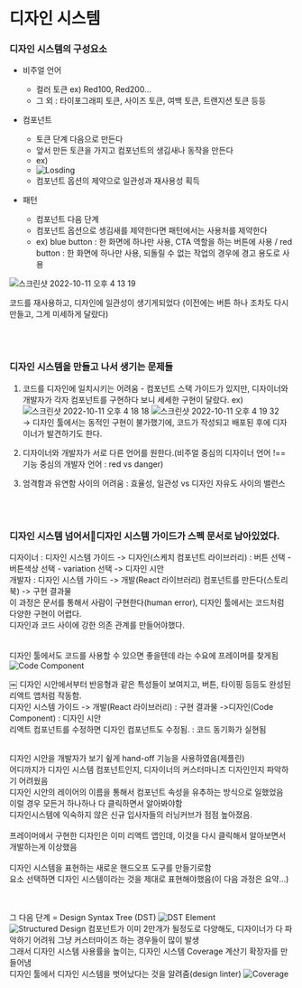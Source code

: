 # 디자인 시스템

### 디자인 시스템의 구성요소
- 비주얼 언어
    - 컬러 토큰 ex) Red100, Red200…
    - 그 외 : 타이포그래피 토큰, 사이즈 토큰, 여백 토큰, 트랜지션 토큰 등등
- 컴포넌트
    - 토큰 단계 다음으로 만든다
    - 앞서 만든 토큰을 가지고 컴포넌트의 생김새나 동작을 만든다
    - ex)
    - ![Losding](https://user-images.githubusercontent.com/101058125/195037290-943ba818-0018-4b29-9881-cf99e9885daa.png)
    - 컴포넌트 옵션의 제약으로 일관성과 재사용성 획득
    
- 패턴
	- 컴포넌트 다음 단계
	- 컴포넌트 옵션으로 생김새를 제약한다면 패턴에서는 사용처를 제약한다
	- ex) blue button : 한 화면에 하나만 사용, CTA 역할을 하는 버튼에 사용 / red button : 한 화면에 하나만 사용, 되돌릴 수 없는 작업의 경우에 경고 용도로 사용

![스크린샷 2022-10-11 오후 4 13 19](https://user-images.githubusercontent.com/101058125/195037887-8b1d88b4-7168-403f-8582-4b51a259ee79.png)

코드를 재사용하고, 디자인에 일관성이 생기게되었다 (이전에는 버튼 하나 조차도 다시 만들고, 그게 미세하게 달랐다)

<br />
<br />

### 디자인 시스템을 만들고 나서 생기는 문제들
1. 코드를 디자인에 일치시키는 어려움 - 컴포넌트 스택 가이드가 있지만, 디자이너와 개발자가 각자 컴포넌트를 구현하다 보니 세세한 구현이 달랐다. ex)
![스크린샷 2022-10-11 오후 4 18 18](https://user-images.githubusercontent.com/101058125/195038095-9f01e014-6fad-49c5-8473-4844f8e058f4.png)
![스크린샷 2022-10-11 오후 4 19 32](https://user-images.githubusercontent.com/101058125/195038105-7849da19-ddc6-4e04-8b59-d0b15cc0bec2.png) <br />
-> 디자인 툴에서는 동적인 구현이 불가했기에, 코드가 작성되고 배포된 후에 디자이너가 발견하기도 한다.   

2. 디자이너와 개발자가 서로 다른 언어를 원한다.(비주얼 중심의 디자이너 언어 !== 기능 중심의 개발자 언어 : red vs danger)   
3. 엄격함과 유연함 사이의 어려움 : 효율성, 일관성 vs 디자인 자유도 사이의 밸런스   
<br />
<br />

### 디자인 시스템 넘어서디자인 시스템 가이드가 스펙 문서로 남아있었다.
디자이너 : 디자인 시스템 가이드 -> 디자인(스케치 컴포넌트 라이브러리) : 버튼 선택 - 버튼색상 선택 - variation 선택 -> 디자인 시안<br />
개발자 : 디자인 시스템 가이드 -> 개발(React 라이브러리) 컴포넌트를 만든다(스토리북) -> 구현 결과물<br />
이 과정은 문서를 통해서 사람이 구현한다(human error), 디자인 툴에서는 코드처럼 다양한 구현이 어렵다.<br />
디자인과 코드 사이에 강한 의존 관계를 만들어야했다.<br />
<br />
<br />
디자인 툴에서도 코드를 사용할 수 있으면 좋을텐데 라는 수요에 프레이머를 찾게됨
![Code Component](https://user-images.githubusercontent.com/101058125/195038369-71fa6afc-9ec1-477c-934a-b116fa34ca4d.png)

￼
디자인 시안에서부터 반응형과 같은 특성들이 보여지고, 버튼, 타이핑 등등도 완성된 리액트 앱처럼 작동함.<br />
디자인 시스템 가이드 -> 개발(React 라이브러리) : 구현 결과물 ->디자인(Code Component) : 디자인 시안<br />
리액트 컴포넌트를 수정하면 디자인 컴포넌트도 수정됨. : 코드 동기화가 실현됨<br />

<br />
디자인 시안을 개발자가 보기 슆게 hand-off 기능을 사용하였음(제플린)<br />
어디까지가 디자인 시스템 컴포넌트인지, 디자이너의 커스터마니즈 디자인인지 파악하기 어려웠음<br />
디자인 시안의 레이어의 이름을 통해서 컴포넌트 속성을 유추하는 방식으로 일했었음<br />
이럴 경우 모든거 하나하나 다 클릭하면서 알아봐야함<br />
디자인시스템에 익숙하지 않은 신규 입사자들의 러닝커브가 점점 높아졌음.<br />
<br />
프레이머에서 구현한 디자인은 이미 리액트 앱인데, 이것을 다시 클릭해서 알아보면서 개발하는게 이상했음<br />
<br />
디자인 시스템을 표현하는 새로운 핸드오프 도구를 만들기로함<br />
요소 선택하면 디자인 시스템이라는 것을 제대로 표현해야했음(이 다음 과정은 요약…)<br />
<br />
<br />



그 다음 단계 = Design Syntax Tree (DST)
![DST Element](https://user-images.githubusercontent.com/101058125/195038441-2db26281-db4f-4518-b9cd-0fcdc5b8d25a.png)
![Structured Design](https://user-images.githubusercontent.com/101058125/195038461-1f8cbc25-406c-4c25-95f8-ad382db94846.png)
컴포넌트가 이미 2만개가 될정도로 다양해도, 디자이너가 다 파악하기 어려워 그냥 커스터마이즈 하는 경우들이 많이 발생<br />
그래서 디자인 시스템 사용률을 높이는, 디자인 시스템 Coverage 계산기 확장자를 만들어냄<br />
디자인 툴에서 디자인 시스템을 벗어났다는 것을 알려줌(design linter)
![Coverage](https://user-images.githubusercontent.com/101058125/195038516-a9bb4390-8e43-4ed4-a26a-f4dae42f6577.png)




